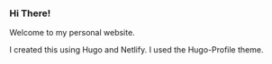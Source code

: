 ### Hi There!

Welcome to my personal website. 

I created this using Hugo and Netlify. I used the Hugo-Profile theme.
